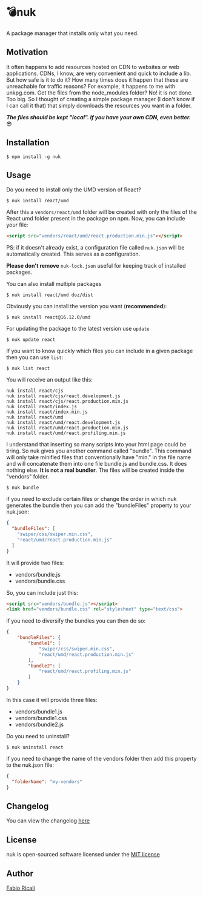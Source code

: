 # 💣nuk
A package manager that installs only what you need.

## Motivation
It often happens to add resources hosted on CDN to websites or web applications. CDNs, I know, are very convenient and 
quick to include a lib. But how safe is it to do it? How many times does it happen that these are unreachable 
for traffic reasons? For example, it happens to me with unkpg.com. Get the files from the node_modules folder? No! 
it is not done. Too big. So I thought of creating a simple package manager (I don't know if I can call it that) that 
simply downloads the resources you want in a folder.

***The files should be kept "local". If you have your own CDN, even better.*** 😎

## Installation
```
$ npm install -g nuk
```

## Usage

Do you need to install only the UMD version of React?
```
$ nuk install react/umd
```

After this a `vendors/react/umd` folder will be created with only the files of the React umd folder present in the package on npm.
Now, you can include your file:
```html
<script src="vendors/react/umd/react.production.min.js"></script>
```

PS: if it doesn't already exist, a configuration file called `nuk.json` will be automatically created. This serves as 
a configuration.

**Please don't remove** `nuk-lock.json` useful for keeping track of installed packages.

You can also install multiple packages
```
$ nuk install react/umd doz/dist
```

Obviously you can install the version you want (**recommended**):
```
$ nuk install react@16.12.0/umd
```

For updating the package to the latest version use `update`
```
$ nuk update react
```

If you want to know quickly which files you can include in a given package then you can use `list`:
```
$ nuk list react
```

You will receive an output like this:
```
nuk install react/cjs
nuk install react/cjs/react.development.js
nuk install react/cjs/react.production.min.js
nuk install react/index.js
nuk install react/index.min.js
nuk install react/umd
nuk install react/umd/react.development.js
nuk install react/umd/react.production.min.js
nuk install react/umd/react.profiling.min.js
```

I understand that inserting so many scripts into your html page could be tiring. So nuk gives you another command called 
"bundle". This command will only take minified files that conventionally have "min." in the file name and will concatenate 
them into one file bundle.js and bundle.css. It does nothing else. 
**It is not a real bundler**. The files will be created inside the "vendors" folder.
```
$ nuk bundle
```

if you need to exclude certain files or change the order in which nuk generates the bundle then you can add 
the "bundleFiles" property to your nuk.json:
```json
{
  "bundleFiles": [
    "swiper/css/swiper.min.css",
    "react/umd/react.production.min.js"  
  ]
}
```

It will provide two files:
- vendors/bundle.js
- vendors/bundle.css

So, you can include just this:
```html
<script src="vendors/bundle.js"></script>
<link href="vendors/bundle.css" rel="stylesheet" type="text/css">
```

if you need to diversify the bundles you can then do so:
```json
{
    "bundleFiles": {
        "bundle1": [
            "swiper/css/swiper.min.css",
            "react/umd/react.production.min.js"
        ],
        "bundle2": [
            "react/umd/react.profiling.min.js"
        ]
    }
}
```

In this case it will provide three files:
- vendors/bundle1.js
- vendors/bundle1.css
- vendors/bundle2.js

Do you need to uninstall?
```
$ nuk uninstall react
```

if you need to change the name of the vendors folder then add this property to the nuk.json file:
```json
{
  "folderName": "my-vendors"
}
```

## Changelog
You can view the changelog <a target="_blank" href="https://github.com/fabioricali/nuk/blob/master/CHANGELOG.md">here</a>

## License
nuk is open-sourced software licensed under the <a target="_blank" href="http://opensource.org/licenses/MIT">MIT license</a>

## Author
<a target="_blank" href="http://rica.li">Fabio Ricali</a>

